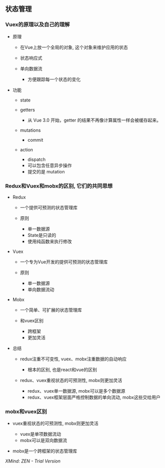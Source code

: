 ## 状态管理

### Vuex的原理以及自己的理解

- 原理

	- 在Vue上放一个全局的对象, 这个对象来维护应用的状态
	- 状态响应式
	- 单向数据流

		- 方便跟踪每一个状态的变化

- 功能

	- state
	- getters

		- 从 Vue 3.0 开始，getter 的结果不再像计算属性一样会被缓存起来。

	- mutations

		- commit

	- action

		- dispatch
		- 可以包含任意异步操作
		- 提交的是 mutation

### Redux和Vuex和mobx的区别, 它们的共同思想

- Redux

	- 一个提供可预测的状态管理库
	- 原则

		- 单一数据源
		- State是只读的
		- 使用纯函数来执行修改

- Vuex

	- 一个专为Vue开发的提供可预测的状态管理库
	- 原则

		- 单一数据源
		- 单向数据流动

- Mobx

	- 一个简单、可扩展的状态管理库
	- 和vuex区别

		- 跨框架
		- 更加灵活

- 总结

	- redux注重不可变性, vuex、mobx注重数据的自动响应

		- 根本的区别, 也是react和vue的区别

	- redux、vuex重视状态的可预测性, mobx则更加灵活

		- redux、vuex单一数据源, mobx可以是多个数据源
		- redux、vuex框架层面严格控制数据的单向流动, mobx这些交给用户

### mobx和vuex区别

- vuex重视状态的可预测性, mobx则更加灵活

	- vuex是单项数据流动
	- mobx可以是双向数据流

- mobx是一个跨框架的状态管理库

*XMind: ZEN - Trial Version*